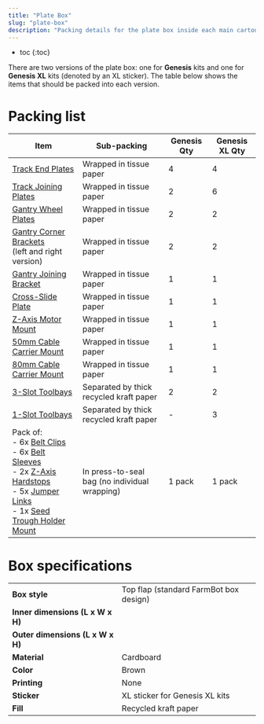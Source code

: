 ```yaml
---
title: "Plate Box"
slug: "plate-box"
description: "Packing details for the plate box inside each main carton"
---
```


* toc
{:toc}

There are two versions of the plate box: one for **Genesis** kits and one for **Genesis XL** kits (denoted by an <span class="fb-xl-sticker">XL</span> sticker). The table below shows the items that should be packed into each version.

# Packing list

|Item                   |Sub-packing            |Genesis Qty            |Genesis XL Qty         |
|-----------------------|-----------------------|-----------------------|-----------------------|
|[Track End Plates](../../Extras/bom/plates-and-brackets.md#track-end-plate)|Wrapped in tissue paper|4|4
|[Track Joining Plates](../../Extras/bom/plates-and-brackets.md#track-joining-plate)|Wrapped in tissue paper|2|6
|[Gantry Wheel Plates](../../Extras/bom/plates-and-brackets.md#gantry-wheel-plate)|Wrapped in tissue paper|2|2
|[Gantry Corner Brackets](../../Extras/bom/plates-and-brackets.md#gantry-corner-bracket)<br>(left and right version)|Wrapped in tissue paper|2|2
|[Gantry Joining Bracket](../../Extras/bom/plates-and-brackets.md#gantry-joining-bracket)|Wrapped in tissue paper|1|1
|[Cross-Slide Plate](../../Extras/bom/plates-and-brackets.md#cross-slide-plate)|Wrapped in tissue paper|1|1
|[Z-Axis Motor Mount](../../Extras/bom/plates-and-brackets.md#z-axis-motor-mount)|Wrapped in tissue paper|1|1
|[50mm Cable Carrier Mount](../../Extras/bom/plates-and-brackets.md#50mm-cable-carrier-mount)|Wrapped in tissue paper|1|1
|[80mm Cable Carrier Mount](../../Extras/bom/plates-and-brackets.md#80mm-cable-carrier-mount)|Wrapped in tissue paper|1|1
|[3-Slot Toolbays](../../Extras/bom/plates-and-brackets.md#3-slot-toolbay)|Separated by thick recycled kraft paper|2|2
|[1-Slot Toolbays](../../Extras/bom/plates-and-brackets.md#1-slot-toolbay)|Separated by thick recycled kraft paper|-|3
|Pack of:<br>- 6x [Belt Clips](../../Extras/bom/plates-and-brackets.md#belt-clip)<br>- 6x [Belt Sleeves](../../Extras/bom/drivetrain.md#belt-sleeve)<br>- 2x [Z-Axis Hardstops](../../Extras/bom/plates-and-brackets.md#z-axis-hardstop)<br>- 5x [Jumper Links](../../Extras/bom/electronics-and-wiring.md#jumper-links)<br>- 1x [Seed Trough Holder Mount](../../Extras/bom/plates-and-brackets.md#seed-trough-holder-mount)|In press-to-seal bag (no individual wrapping)|1 pack|1 pack

# Box specifications

|                              |                              |
|------------------------------|------------------------------|
|**Box style**                 |Top flap (standard FarmBot box design)
|**Inner dimensions (L x W x H)** |
|**Outer dimensions (L x W x H)** |
|**Material**                  |Cardboard
|**Color**                     |Brown
|**Printing**                  |None
|**Sticker**                   |<span class="fb-xl-sticker">XL</span> sticker for Genesis XL kits
|**Fill**                      |Recycled kraft paper

